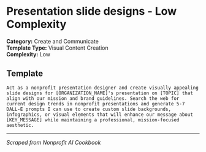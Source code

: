 # Presentation slide designs - Low Complexity

**Category:** Create and Communicate  
**Template Type:** Visual Content Creation  
**Complexity:** Low

## Template

```
Act as a nonprofit presentation designer and create visually appealing slide designs for [ORGANIZATION_NAME]'s presentation on [TOPIC] that align with our mission and brand guidelines. Search the web for current design trends in nonprofit presentations and generate 5-7 DALL-E prompts I can use to create custom slide backgrounds, infographics, or visual elements that will enhance our message about [KEY_MESSAGE] while maintaining a professional, mission-focused aesthetic.
```

---
*Scraped from Nonprofit AI Cookbook*

